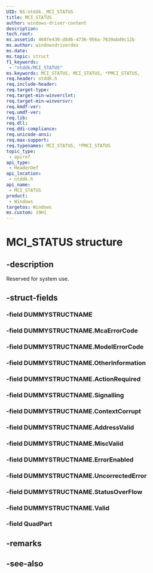 ```yaml
---
UID: NS:ntddk._MCI_STATUS
title: MCI_STATUS
author: windows-driver-content
description: 
tech.root:
ms.assetid: 468fe430-d8d6-4736-956a-7639abd9c12b
ms.author: windowsdriverdev
ms.date: 
ms.topic: struct
f1_keywords:
 - "ntddk/MCI_STATUS"
ms.keywords: MCI_STATUS, MCI_STATUS, *PMCI_STATUS, 
req.header: ntddk.h
req.include-header:
req.target-type:
req.target-min-winverclnt:
req.target-min-winversvr:
req.kmdf-ver:
req.umdf-ver:
req.lib:
req.dll:
req.ddi-compliance:
req.unicode-ansi:
req.max-support:
req.typenames: MCI_STATUS, *PMCI_STATUS
topic_type: 
 - apiref
api_type: 
 - HeaderDef
api_location: 
 - ntddk.h
api_name: 
 - MCI_STATUS
product: 
 - Windows
targetos: Windows
ms.custom: 19H1
---
```


# MCI_STATUS structure

## -description

Reserved for system use.

## -struct-fields

### -field DUMMYSTRUCTNAME
 
### -field DUMMYSTRUCTNAME.McaErrorCode
 
### -field DUMMYSTRUCTNAME.ModelErrorCode
 
### -field DUMMYSTRUCTNAME.OtherInformation
 
### -field DUMMYSTRUCTNAME.ActionRequired
 
### -field DUMMYSTRUCTNAME.Signalling
 
### -field DUMMYSTRUCTNAME.ContextCorrupt
 
### -field DUMMYSTRUCTNAME.AddressValid
 
### -field DUMMYSTRUCTNAME.MiscValid
 
### -field DUMMYSTRUCTNAME.ErrorEnabled
 
### -field DUMMYSTRUCTNAME.UncorrectedError
 
### -field DUMMYSTRUCTNAME.StatusOverFlow
 
### -field DUMMYSTRUCTNAME.Valid
 
### -field QuadPart
 

## -remarks

## -see-also
